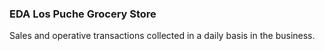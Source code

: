 ### EDA Los Puche Grocery Store
Sales and operative transactions collected in a daily basis in the business.
